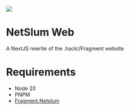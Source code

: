 ![](https://github.com/PSRewired/netslum-web/assets/1065472/b71375b1-f6bd-44d5-a0cf-f1c6d36c4c57)

# NetSlum Web
A NextJS rewrite of the .hack//Fragment website

# Requirements
- Node 20
- PNPM
- [Fragment.Netslum](https://github.com/PSRewired/FragmentServer)
